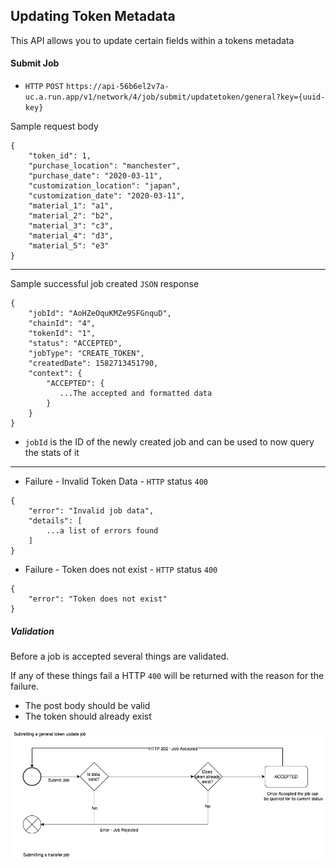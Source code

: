 ## Updating Token Metadata

This API allows you to update certain fields within a tokens metadata

#### Submit Job

* `HTTP` `POST` `https://api-56b6el2v7a-uc.a.run.app/v1/network/4/job/submit/updatetoken/general?key={uuid-key}`

Sample request body

```
{
    "token_id": 1,
    "purchase_location": "manchester",
    "purchase_date": "2020-03-11",
    "customization_location": "japan",
    "customization_date": "2020-03-11",
    "material_1": "a1",
    "material_2": "b2",
    "material_3": "c3",
    "material_4": "d3",
    "material_5": "e3"
}
```

--------------------

Sample successful job created `JSON` response

```
{
    "jobId": "AoHZeOquKMZe9SFGnquD",
    "chainId": "4",
    "tokenId": "1",
    "status": "ACCEPTED",
    "jobType": "CREATE_TOKEN",
    "createdDate": 1582713451790,
    "context": {
        "ACCEPTED": {
           ...The accepted and formatted data
        }
    }
}
```

* `jobId` is the ID of the newly created job and can be used to now query the stats of it

--------------------

* Failure - Invalid Token Data - `HTTP` status `400`
```
{
    "error": "Invalid job data",
    "details": [
	    ...a list of errors found
    ]
}
```

* Failure - Token does not exist - `HTTP` status `400`
```
{
    "error": "Token does not exist"
}
```

##### Validation

Before a job is accepted several things are validated.

If any of these things fail a HTTP `400` will be returned with the reason for the failure.

* The post body should be valid
* The token should already exist

![Job Accepted Flow](UpdateToken.png)